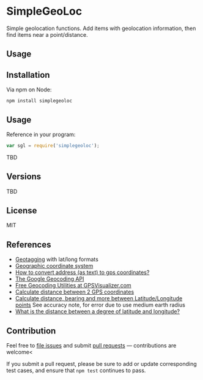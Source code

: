 # SimpleGeoLoc

Simple geolocation functions. Add items with geolocation information, then find items near a point/distance.

## Usage

## Installation

Via npm on Node:

```
npm install simplegeoloc
```

## Usage

Reference in your program:

```js
var sgl = require('simplegeoloc');
```

TBD

## Versions

TBD

## License

MIT

## References

- [Geotagging](http://en.wikipedia.org/wiki/Geotagging) with lat/long formats
- [Geographic coordinate system](http://en.wikipedia.org/wiki/Geographic_coordinate_system)
- [How to convert address (as text) to gps coordinates?](http://stackoverflow.com/questions/6996577/how-to-convert-address-as-text-to-gps-coordinates)
- [The Google Geocoding API](https://developers.google.com/maps/documentation/geocoding/?csw=1)
- [Free Geocoding Utilities at GPSVisualizer.com](http://www.gpsvisualizer.com/geocoding.html)
- [Calculate distance between 2 GPS coordinates](http://stackoverflow.com/questions/365826/calculate-distance-between-2-gps-coordinates)
- [Calculate distance, bearing and more between Latitude/Longitude points](http://www.movable-type.co.uk/scripts/latlong.html) See accuracy note, for error due to use medium earth radius
- [What is the distance between a degree of latitude and longitude?](http://geography.about.com/library/faq/blqzdistancedegree.htm)

## Contribution

Feel free to [file issues](https://github.com/ajlopez/SimpleGeoLoc) and submit
[pull requests](https://github.com/ajlopez/SimpleGeoLoc/pulls) — contributions are
welcome<

If you submit a pull request, please be sure to add or update corresponding
test cases, and ensure that `npm test` continues to pass.

